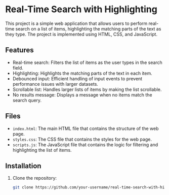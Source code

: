 # Real-Time Search with Highlighting

This project is a simple web application that allows users to perform real-time search on a list of items, highlighting the matching parts of the text as they type. The project is implemented using HTML, CSS, and JavaScript.

## Features

- Real-time search: Filters the list of items as the user types in the search field.
- Highlighting: Highlights the matching parts of the text in each item.
- Debounced input: Efficient handling of input events to prevent performance issues with larger datasets.
- Scrollable list: Handles larger lists of items by making the list scrollable.
- No results message: Displays a message when no items match the search query.

## Files

- `index.html`: The main HTML file that contains the structure of the web page.
- `styles.css`: The CSS file that contains the styles for the web page.
- `scripts.js`: The JavaScript file that contains the logic for filtering and highlighting the list of items.

## Installation

1. Clone the repository:
   ```bash
   git clone https://github.com/your-username/real-time-search-with-highlighting.git
